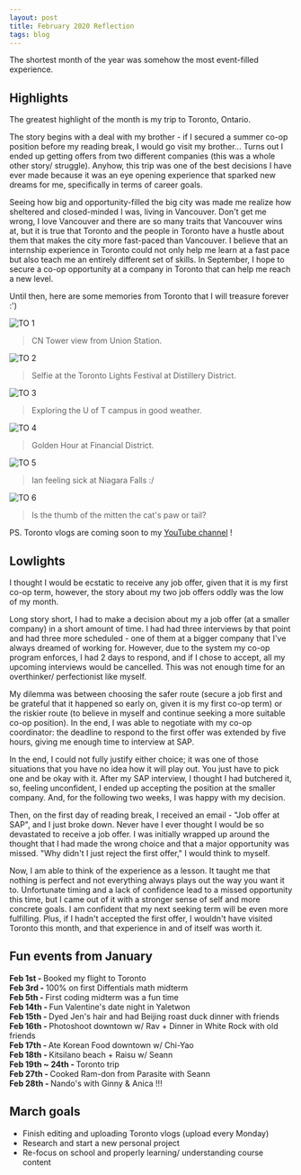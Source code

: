```yaml
---
layout: post
title: February 2020 Reflection
tags: blog
---
```


The shortest month of the year was somehow the most event-filled experience. 


## Highlights
The greatest highlight of the month is my trip to Toronto, Ontario. 

The story begins with a deal with my brother - if I secured a summer co-op position before my reading break, I would go visit my brother... Turns out I ended up getting offers from two different companies (this was a whole other story/ struggle). Anyhow, this trip was one of the best decisions I have ever made because it was an eye opening experience that sparked new dreams for me, specifically in terms of career goals. 

Seeing how big and opportunity-filled the big city was made me realize how sheltered and closed-minded I was, living in Vancouver. Don't get me wrong, I love Vancouver and there are so many traits that Vancouver wins at, but it is true that Toronto and the people in Toronto have a hustle about them that makes the city more fast-paced than Vancouver. I believe that an internship experience in Toronto could not only help me learn at a fast pace but also teach me an entirely different set of skills. In September, I hope to secure a co-op opportunity at a company in Toronto that can help me reach a new level. 

Until then, here are some memories from Toronto that I will treasure forever :')

![TO 1](https://github.com/stellaw1/stellaw1.github.io/blob/master/images/blog/TO1.JPG?raw=true)
> CN Tower view from Union Station. 

![TO 2](https://github.com/stellaw1/stellaw1.github.io/blob/master/images/blog/TO2.JPG?raw=true)
> Selfie at the Toronto Lights Festival at Distillery District. 

![TO 3](https://github.com/stellaw1/stellaw1.github.io/blob/master/images/blog/TO3.JPG?raw=true)
> Exploring the U of T campus in good weather. 

![TO 4](https://github.com/stellaw1/stellaw1.github.io/blob/master/images/blog/TO4.JPG?raw=true)
> Golden Hour at Financial District. 

![TO 5](https://github.com/stellaw1/stellaw1.github.io/blob/master/images/blog/TO5.JPG?raw=true)
> Ian feeling sick at Niagara Falls :/

![TO 6](https://github.com/stellaw1/stellaw1.github.io/blob/master/images/blog/TO6.JPG?raw=true)
> Is the thumb of the mitten the cat's paw or tail? 


PS. Toronto vlogs are coming soon to my [YouTube channel](https://www.youtube.com/channel/UCt2N5_ti9WrcclByyEC0unw?view_as=subscriber) !


## Lowlights
I thought I would be ecstatic to receive any job offer, given that it is my first co-op term, however, the story about my two job offers oddly was the low of my month. 

Long story short, I had to make a decision about my a job offer (at a smaller company) in a short amount of time. I had had three interviews by that point and had three more scheduled - one of them at a bigger company that I've always dreamed of working for. However, due to the system my co-op program enforces, I had 2 days to respond, and if I chose to accept, all my upcoming interviews would be cancelled. This was not enough time for an overthinker/ perfectionist like myself. 

My dilemma was between choosing the safer route (secure a job first and be grateful that it happened so early on, given it is my first co-op term) or the riskier route (to believe in myself and continue seeking a more suitable co-op position). In the end, I was able to negotiate with my co-op coordinator: the deadline to respond to the first offer was extended by five hours, giving me enough time to interview at SAP. 

In the end, I could not fully justify either choice; it was one of those situations that you have no idea how it will play out. You just have to pick one and be okay with it. After my SAP interview, I thought I had butchered it, so, feeling unconfident, I ended up accepting the position at the smaller company. And, for the following two weeks, I was happy with my decision. 

Then, on the first day of reading break, I received an email - "Job offer at SAP", and I just broke down. Never have I ever thought I would be so devastated to receive a job offer. I was initially wrapped up around the thought that I had made the wrong choice and that a major opportunity was missed. "Why didn't I just reject the first offer," I would think to myself. 

Now, I am able to think of the experience as a lesson. It taught me that nothing is perfect and not everything always plays out the way you want it to. Unfortunate timing and a lack of confidence lead to a missed opportunity this time, but I came out of it with a stronger sense of self and more concrete goals. I am confident that my next seeking term will be even more fulfilling. Plus, if I hadn't accepted the first offer, I wouldn't have visited Toronto this month, and that experience in and of itself was worth it. 


## Fun events from January 
<b>Feb 1st - </b> Booked my flight to Toronto<br>
<b>Feb 3rd - </b> 100% on first Diffentials math midterm <br>
<b>Feb 5th - </b> First coding midterm was a fun time<br>
<b>Feb 14th - </b> Fun Valentine's date night in Yaletwon<br>
<b>Feb 15th - </b> Dyed Jen's hair and had Beijing roast duck dinner with friends <br>
<b>Feb 16th - </b> Photoshoot downtown w/ Rav + Dinner in White Rock with old friends<br>
<b>Feb 17th - </b> Ate Korean Food downtown w/ Chi-Yao<br>
<b>Feb 18th - </b> Kitsilano beach + Raisu w/ Seann<br>
<b>Feb 19th ~ 24th - </b> Toronto trip<br>
<b>Feb 27th - </b> Cooked Ram-don from Parasite with Seann<br>
<b>Feb 28th - </b> Nando's with Ginny & Anica !!!<br>


## March goals
* Finish editing and uploading Toronto vlogs (upload every Monday)
* Research and start a new personal project
* Re-focus on school and properly learning/ understanding course content 
